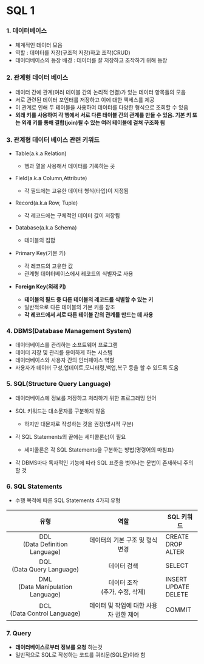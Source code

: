 # SQL 1

### 1. 데이터베이스

- 체계적인 데이터 모음
- 역할 : 데이터를 저장(구조적 저장)하고 조작(CRUD)
- 데이터베이스의 등장 배경 : 데이터를 잘 저장하고 조작하기 위해 등장


### 2. 관계형 데이터 베이스

- 데이터 간에 관계(여러 테이블 간의 논리적 연결)가 있는 데이터 항목들의 모음
- 서로 관련된 데이터 포인터를 저장하고 이에 대한 액세스를 제공
- 이 관계로 인해 두 테이블을 사용하여 데이터를 다양한 형식으로 조회할 수 있음
- **외래 키를 사용하여 각 행에서 서로 다른 테이블 간의 관계를 만들 수 있음. 기본 키 또는 외래 키를 통해 결합(join)될 수 있는 여러 테이블에 걸쳐 구조화 됨**


### 3. 관계형 데이터 베이스 관련 키워드

- Table(a.k.a Relation)
  - 행과 열을 사용해서 데이터를 기록하는 곳

- Field(a.k.a Column,Attribute)
  - 각 필드에는 고유한 데이터 형식(타입)이 지정됨
- Record(a.k.a Row, Tuple)
  - 각 레코드에는 구체적인 데이터 값이 저장됨
- Database(a.k.a Schema)
  - 테이블의 집합
- Primary Key(기본 키)
  - 각 레코드의 고유한 값
  - 관계형 데이터베이스에서 레코드의 식별자로 사용
- **Foreign Key(외래 키)**
  - **테이블의 필드 중 다른 테이블의 레코드를 식별할 수 있는 키**
  - 일반적으로 다른 테이블의 기본 키를 참조
  - **각 레코드에서 서로 다른 테이블 간의 관계를 만드는 데 사용**



### 4. DBMS(Database Management System)

- 데이터베이스를 관리하는 소프트웨어 프로그램
- 데이터 저장 및 관리를 용이하게 하는 시스템
- 데이터베이스와 사용자 간의 인터페이스 역할
- 사용자가 데이터 구성,업데이트,모니터링,백업,복구 등을 할 수 있도록 도움



### 5. SQL(Structure Query Language)

- 데이터베이스에 정보를 저장하고 처리하기 위한 프로그래밍 언어

- SQL 키워드는 대소문자를 구분하지 않음
  - 하지만 대문자로 작성하는 것을 권장(명시적 구분)

- 각 SQL Statements의 끝에는 세미콜론(;)이 필요
  - 세미콜론은 각 SQL Statements을 구분하는 방법(명령어의 마침표)

- 각 DBMS마다 독자적인 기능에 따라 SQL 표준을 벗어나는 문법이 존재하니 주의할 것

### 6. SQL Statements

- 수행 목적에 따른 SQL Statements 4가지 유형

|                 유형                  |                  역할                  | SQL 키워드                     |
| :-----------------------------------: | :------------------------------------: | ------------------------------ |
|  DDL<br />(Data Definition Language)  |    데이터의 기본 구조 및 형식 변경     | CREATE<br />DROP<br />ALTER    |
|    DQL<br />(Data Query Language)     |              데이터 검색               | SELECT                         |
| DML<br />(Data Manipulation Language) |  데이터 조작<br />(추가, 수정, 삭제)   | INSERT<br />UPDATE<br />DELETE |
|   DCL<br />(Data Control Language)    | 데이터 및 작업에 대한 사용자 권한 제어 | COMMIT                         |

### 7. Query

- **데이터베이스로부터 정보를 요청** 하는것
- 일반적으로 SQL로 작성하는 코드를 쿼리문(SQL문)이라 함
